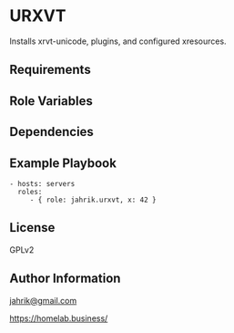 # URXVT

Installs xrvt-unicode, plugins, and configured xresources.

## Requirements


## Role Variables


## Dependencies


## Example Playbook

    - hosts: servers
      roles:
         - { role: jahrik.urxvt, x: 42 }

## License

GPLv2

## Author Information

jahrik@gmail.com

https://homelab.business/
